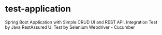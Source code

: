 # test-application
Spring Boot Application with Simple CRUD UI and REST API.
Integration Test by Java RestAssured
UI Test by Selenium Webdriver - Cucumber
